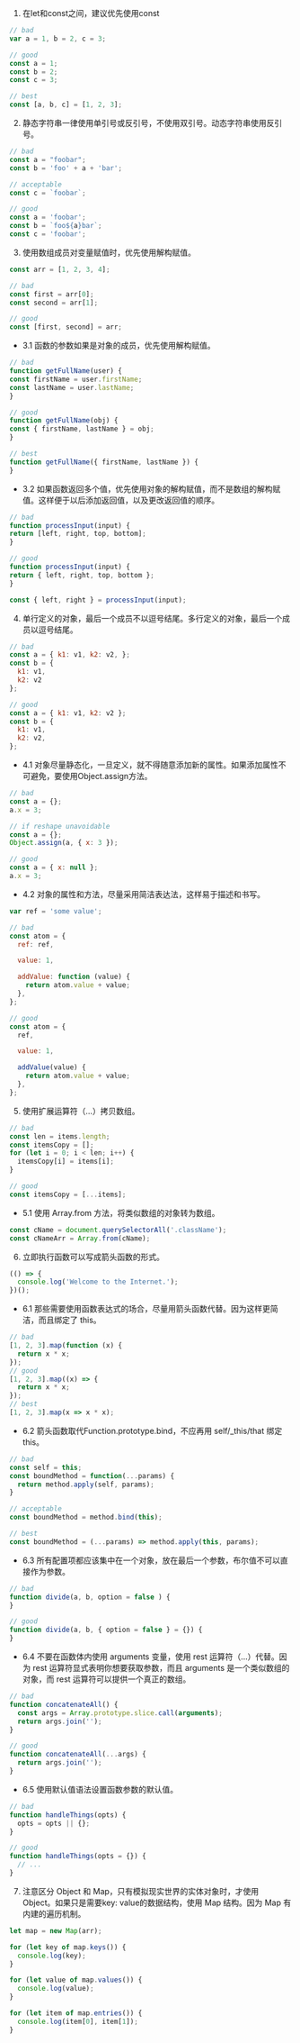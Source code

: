1. 在let和const之间，建议优先使用const
```js
// bad
var a = 1, b = 2, c = 3;

// good
const a = 1;
const b = 2;
const c = 3;

// best
const [a, b, c] = [1, 2, 3];
```
2. 静态字符串一律使用单引号或反引号，不使用双引号。动态字符串使用反引号。

```js
// bad
const a = "foobar";
const b = 'foo' + a + 'bar';

// acceptable
const c = `foobar`;

// good
const a = 'foobar';
const b = `foo${a}bar`;
const c = 'foobar';
```
3. 使用数组成员对变量赋值时，优先使用解构赋值。
```js 
const arr = [1, 2, 3, 4];

// bad
const first = arr[0];
const second = arr[1];

// good
const [first, second] = arr;
```
* 3.1 函数的参数如果是对象的成员，优先使用解构赋值。
```js
// bad
function getFullName(user) {
const firstName = user.firstName;
const lastName = user.lastName;
}

// good
function getFullName(obj) {
const { firstName, lastName } = obj;
}

// best
function getFullName({ firstName, lastName }) {
}
```
* 3.2 如果函数返回多个值，优先使用对象的解构赋值，而不是数组的解构赋值。这样便于以后添加返回值，以及更改返回值的顺序。

```js
// bad
function processInput(input) {
return [left, right, top, bottom];
}

// good
function processInput(input) {
return { left, right, top, bottom };
}

const { left, right } = processInput(input);
```
4. 单行定义的对象，最后一个成员不以逗号结尾。多行定义的对象，最后一个成员以逗号结尾。
```js
// bad
const a = { k1: v1, k2: v2, };
const b = {
  k1: v1,
  k2: v2
};

// good
const a = { k1: v1, k2: v2 };
const b = {
  k1: v1,
  k2: v2,
};
```
* 4.1 对象尽量静态化，一旦定义，就不得随意添加新的属性。如果添加属性不可避免，要使用Object.assign方法。
```js
// bad
const a = {};
a.x = 3;

// if reshape unavoidable
const a = {};
Object.assign(a, { x: 3 });

// good
const a = { x: null };
a.x = 3;
```
* 4.2 对象的属性和方法，尽量采用简洁表达法，这样易于描述和书写。
```js
var ref = 'some value';

// bad
const atom = {
  ref: ref,

  value: 1,

  addValue: function (value) {
    return atom.value + value;
  },
};

// good
const atom = {
  ref,

  value: 1,

  addValue(value) {
    return atom.value + value;
  },
};
```
5. 使用扩展运算符（...）拷贝数组。
```js
// bad
const len = items.length;
const itemsCopy = [];
for (let i = 0; i < len; i++) {
  itemsCopy[i] = items[i];
}

// good
const itemsCopy = [...items];
```

* 5.1 使用 Array.from 方法，将类似数组的对象转为数组。
```js
const cName = document.querySelectorAll('.className');
const cNameArr = Array.from(cName);
```

6. 立即执行函数可以写成箭头函数的形式。
```js
(() => {
  console.log('Welcome to the Internet.');
})();
```

* 6.1 那些需要使用函数表达式的场合，尽量用箭头函数代替。因为这样更简洁，而且绑定了 this。
```js
// bad
[1, 2, 3].map(function (x) {
  return x * x;
});
// good
[1, 2, 3].map((x) => {
  return x * x;
});
// best
[1, 2, 3].map(x => x * x);
```
* 6.2 箭头函数取代Function.prototype.bind，不应再用 self/_this/that 绑定 this。

```js
// bad
const self = this;
const boundMethod = function(...params) {
  return method.apply(self, params);
}

// acceptable
const boundMethod = method.bind(this);

// best
const boundMethod = (...params) => method.apply(this, params);
```
* 6.3 所有配置项都应该集中在一个对象，放在最后一个参数，布尔值不可以直接作为参数。
```js
// bad
function divide(a, b, option = false ) {
}

// good
function divide(a, b, { option = false } = {}) {
}
```
* 6.4 不要在函数体内使用 arguments 变量，使用 rest 运算符（...）代替。因为 rest 运算符显式表明你想要获取参数，而且 arguments 是一个类似数组的对象，而 rest 运算符可以提供一个真正的数组。

```js
// bad
function concatenateAll() {
  const args = Array.prototype.slice.call(arguments);
  return args.join('');
}

// good
function concatenateAll(...args) {
  return args.join('');
}
```
* 6.5 使用默认值语法设置函数参数的默认值。
```js
// bad
function handleThings(opts) {
  opts = opts || {};
}

// good
function handleThings(opts = {}) {
  // ...
}
```
7. 注意区分 Object 和 Map，只有模拟现实世界的实体对象时，才使用 Object。如果只是需要key: value的数据结构，使用 Map 结构。因为 Map 有内建的遍历机制。
```js
let map = new Map(arr);

for (let key of map.keys()) {
  console.log(key);
}

for (let value of map.values()) {
  console.log(value);
}

for (let item of map.entries()) {
  console.log(item[0], item[1]);
}
```








